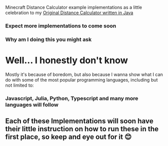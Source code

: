 Minecraft Distance Calculator example implementations as a little celebration to my [Original Distance Calculator written in Java](https://github.com/Sweet-Tooth11/minecraft-distance-calculator)

### Expect more implementations to come soon

### Why am I doing this you might ask

# Well... I honestly don't know

Mostly it's because of boredom, but also because I wanna show what I can do with some of the most popular programming languages, including but not limited to:

### Javascript, Julia, Python, Typescript and many more languages will follow

## Each of these Implementations will soon have their little instruction on how to run these in the first place, so keep and eye out for it 😊
